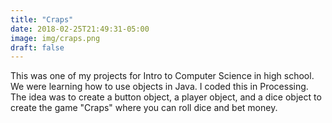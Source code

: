 ```yaml
---
title: "Craps"
date: 2018-02-25T21:49:31-05:00
image: img/craps.png
draft: false
---
```

This was one of my projects for Intro to Computer Science in high school. We were learning how to use objects in Java. I coded this in Processing. The idea was to create a button object, a player object, and a dice object to create the game "Craps" where you can roll dice and bet money.

